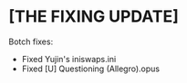 # [THE FIXING UPDATE]

Botch fixes:
   * Fixed Yujin's iniswaps.ini
   * Fixed [U] Questioning (Allegro).opus
